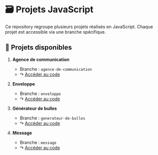 # 🗃️ Projets JavaScript

Ce repository regroupe plusieurs projets réalisés en JavaScript.
Chaque projet est accessible via une branche spécifique.

## 🚀 Projets disponibles

1. **Agence de communication**
   - Branche : `agence-de-communication`
   - ↷ [Accéder au code](https://github.com/DevJoanaBureth/Projets-JavaScript/tree/agence-de-communication)

2. **Enveloppe**
   - Branche : `enveloppe`
   - ↷ [Accéder au code](https://github.com/DevJoanaBureth/Projets-JavaScript/tree/enveloppe)

3. **Générateur de bulles**
   - Branche : `generateur-de-bulles`
   - ↷ [Accéder au code](https://github.com/DevJoanaBureth/Projets-JavaScript/tree/generateur-de-bulles)

3. **Message**
   - Branche : `message`
   - ↷ [Accéder au code](https://github.com/DevJoanaBureth/Projets-JavaScript/tree/message)
